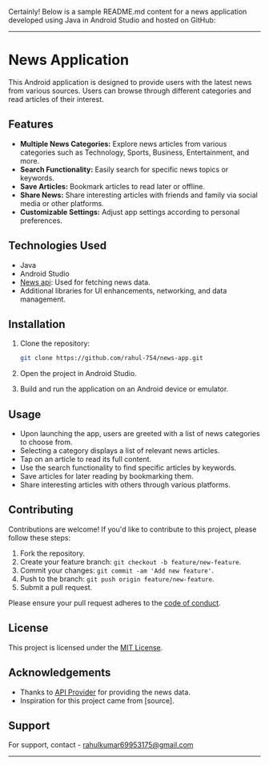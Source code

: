 Certainly! Below is a sample README.md content for a news application developed using Java in Android Studio and hosted on GitHub:

---

# News Application

This Android application is designed to provide users with the latest news from various sources. Users can browse through different categories and read articles of their interest.

## Features

- **Multiple News Categories:** Explore news articles from various categories such as Technology, Sports, Business, Entertainment, and more.
- **Search Functionality:** Easily search for specific news topics or keywords.
- **Save Articles:** Bookmark articles to read later or offline.
- **Share News:** Share interesting articles with friends and family via social media or other platforms.
- **Customizable Settings:** Adjust app settings according to personal preferences.



## Technologies Used

- Java
- Android Studio
- [News api](https://newsapi.org/): Used for fetching news data.
- Additional libraries for UI enhancements, networking, and data management.

## Installation

1. Clone the repository:

    ```bash
    git clone https://github.com/rahul-754/news-app.git
    ```

2. Open the project in Android Studio.

3. Build and run the application on an Android device or emulator.

## Usage

- Upon launching the app, users are greeted with a list of news categories to choose from.
- Selecting a category displays a list of relevant news articles.
- Tap on an article to read its full content.
- Use the search functionality to find specific articles by keywords.
- Save articles for later reading by bookmarking them.
- Share interesting articles with others through various platforms.

## Contributing

Contributions are welcome! If you'd like to contribute to this project, please follow these steps:

1. Fork the repository.
2. Create your feature branch: `git checkout -b feature/new-feature`.
3. Commit your changes: `git commit -am 'Add new feature'`.
4. Push to the branch: `git push origin feature/new-feature`.
5. Submit a pull request.

Please ensure your pull request adheres to the [code of conduct](CODE_OF_CONDUCT.md).

## License

This project is licensed under the [MIT License](LICENSE).

## Acknowledgements

- Thanks to [API Provider](https://api.example.com) for providing the news data.
- Inspiration for this project came from [source].

## Support

For support, contact - rahulkumar69953175@gmail.com

---

